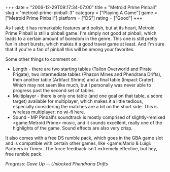 +++
date = "2006-12-29T09:17:34-07:00"
title = "Metroid Prime Pinball"
slug = "metroid-prime-pinball-3"
category = ["Playing A Game"]
game = ["Metroid Prime Pinball"]
platform = ["DS"]
rating = ["Good"]
+++

As I said; it has remarkable features and polish, but at its heart, Metroid Prime Pinball is still a pinball game.  I'm simply not good at pinball, which leads to a certain amount of boredom in the genre.  This one is still pretty fun in short bursts, which makes it a good travel game at least.  And I'm sure that if you're a fan of pinball this will be among your favorites.

Some other things to comment on:

* Length - there are two starting tables (Tallon Overworld and Pirate Frigate), two intermediate tables (Phazon Mines and Phendrana Drifts), then another table (Artifact Shrine) and a final table (Impact Crater).  Which may not seem like much, but I personally was never able to progress past the second set of tables.
* Multiplayer - there is only one table (and one goal on that table, a score target) available for multiplayer, which makes it a little tedious, especially considering the matches are a bit on the short side.  This is wireless multiplayer; no wi-fi here.
* Sound - MP Pinball's soundtrack is mostly comprised of slightly-remixed <game:Metroid Prime> music, and it sounds excellent, really one of the highlights of the game.  Sound effects are also very crisp.

It also comes with a free DS rumble pack, which goes in the GBA game slot and is compatible with certain other games, like <game:Mario & Luigi: Partners in Time>.  The force feedback isn't extremely effective, but hey, free rumble pack.

<i>Progress: Gave Up -- Unlocked Phendrana Drifts</i>
